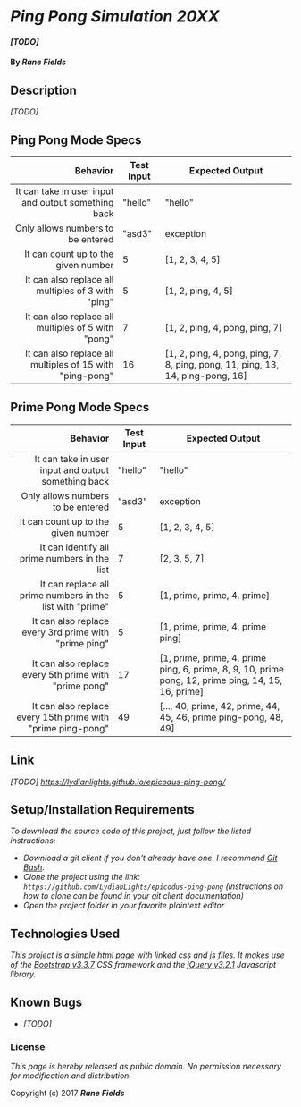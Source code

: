 # _Ping Pong Simulation 20XX_

#### _[TODO]_

#### By _**Rane Fields**_

## Description

_[TODO]_

## Ping Pong Mode Specs

|                                                 Behavior | Test Input | Expected Output                                                                |
|---------------------------------------------------------:|------------|--------------------------------------------------------------------------------|
| It can take in user input and output something back      | "hello"    | "hello"                                                                        |
| Only allows numbers to be entered                        | "asd3"     | exception                                                                      |
| It can count up to the given number                      | 5          | [1, 2, 3, 4, 5]                                                                |
| It can also replace all multiples of 3 with "ping"       | 5          | [1, 2, ping, 4, 5]                                                             |
| It can also replace all multiples of 5 with "pong"       | 7          | [1, 2, ping, 4, pong, ping, 7]                                                 |
| It can also replace all multiples of 15 with "ping-pong" | 16         | [1, 2, ping, 4, pong, ping, 7, 8, ping, pong, 11, ping, 13, 14, ping-pong, 16] |

## Prime Pong Mode Specs

|                                                    Behavior | Test Input | Expected Output                                                                                     |
|------------------------------------------------------------:|------------|-----------------------------------------------------------------------------------------------------|
| It can take in user input and output something back         | "hello"    | "hello"                                                                                             |
| Only allows numbers to be entered                           | "asd3"     | exception                                                                                           |
| It can count up to the given number                         | 5          | [1, 2, 3, 4, 5]                                                                                     |
| It can identify all prime numbers in the list               | 7          | [2, 3, 5, 7]                                                                                        |
| It can replace all prime numbers in the list with "prime"   | 5          | [1, prime, prime, 4, prime]                                                                         |
| It can also replace every 3rd prime with "prime ping"       | 5          | [1, prime, prime, 4, prime ping]                                                                    |
| It can also replace every 5th prime with "prime pong"       | 17         | [1, prime, prime, 4, prime ping, 6, prime, 8, 9, 10, prime pong, 12, prime ping, 14, 15, 16, prime] |
| It can also replace every 15th prime with "prime ping-pong" | 49         | [..., 40, prime, 42, prime, 44, 45, 46, prime ping-pong, 48, 49]                                    |

## Link

_[TODO] https://lydianlights.github.io/epicodus-ping-pong/_

## Setup/Installation Requirements

_To download the source code of this project, just follow the listed instructions:_

* _Download a git client if you don't already have one. I recommend [Git Bash](https://git-for-windows.github.io/)._
* _Clone the project using the link: `https://github.com/LydianLights/epicodus-ping-pong`
(instructions on how to clone can be found in your git client documentation)_
* _Open the project folder in your favorite plaintext editor_

## Technologies Used

_This project is a simple html page with linked css and js files. It makes use of the [Bootstrap v3.3.7](https://getbootstrap.com/docs/3.3/) CSS framework and the [jQuery v3.2.1](https://jquery.com/) Javascript library._

## Known Bugs

* _[TODO]_

### License

*This page is hereby released as public domain. No permission necessary for modification and distribution.*

Copyright (c) 2017 **_Rane Fields_**
